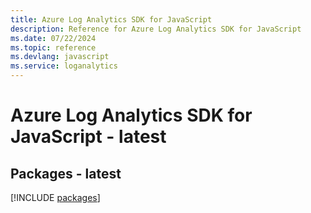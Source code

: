 ```yaml
---
title: Azure Log Analytics SDK for JavaScript
description: Reference for Azure Log Analytics SDK for JavaScript
ms.date: 07/22/2024
ms.topic: reference
ms.devlang: javascript
ms.service: loganalytics
---
```

# Azure Log Analytics SDK for JavaScript - latest
## Packages - latest
[!INCLUDE [packages](log-analytics-index.md)]